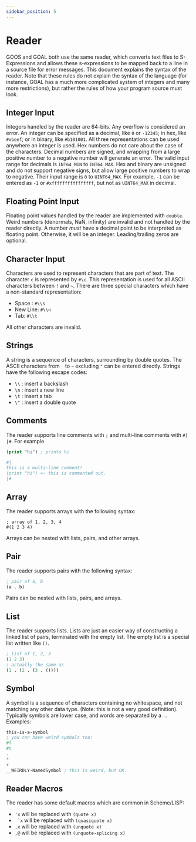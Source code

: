 ```yaml
---
sidebar_position: 5
---
```


# Reader

GOOS and GOAL both use the same reader, which converts text files to S-Expressions and allows these s-expressions to be mapped back to a line in a source file for error messages.  This document explains the syntax of the reader.  Note that these rules do not explain the syntax of the language (for instance, GOAL has a much more complicated system of integers and many more restrictions), but rather the rules of how your program source must look.

## Integer Input

Integers handled by the reader are 64-bits. Any overflow is considered an error.  An integer can be specified as a decimal, like `0` or `-12345`; in hex, like `#xbeef`; or in binary, like `#b101001`. All three representations can be used anywhere an integer is used. Hex numbers do not care about the case of the characters. Decimal numbers are signed, and wrapping from a large positive number to a negative number will generate an error.  The valid input range for decimals is `INT64_MIN` to `INT64_MAX`.  Hex and binary are unsigned and do not support negative signs, but allow large positive numbers to wrap to negative.  Their input range is `0` to `UINT64_MAX`.  For example, `-1` can be entered as `-1` or `#xffffffffffffffff`, but not as `UINT64_MAX` in decimal.

## Floating Point Input

Floating point values handled by the reader are implemented with `double`. Weird numbers (denormals, NaN, infinity) are invalid and not handled by the reader directly.  A number _must_ have a decimal point to be interpreted as floating point. Otherwise, it will be an integer.  Leading/trailing zeros are optional.

## Character Input

Characters are used to represent characters that are part of text.  The character `c` is represented by `#\c`.  This representation is used for all ASCII characters between `!` and `~`.  There are three special characters which have a non-standard representation:
- Space : `#\\s`
- New Line: `#\\n`
- Tab: `#\\t`

All other characters are invalid.

## Strings

A string is a sequence of characters, surrounding by double quotes.  The ASCII characters from ` ` to `~` excluding `"` can be entered directly.  Strings have the following escape codes:
- `\\` : insert a backslash
- `\n` : insert a new line
- `\t` : insert a tab
- `\"` : insert a double quote

## Comments

The reader supports line comments with `;` and multi-line comments with `#| |#`. For example

```lisp
(print "hi") ; prints hi

#|
this is a multi-line comment!
(print "hi") <- this is commented out.
|#
```

## Array

The reader supports arrays with the following syntax:
```
; array of 1, 2, 3, 4
#(1 2 3 4)
```

Arrays can be nested with lists, pairs, and other arrays.

## Pair

The reader supports pairs with the following syntax:

```lisp
; pair of a, b
(a . b)
```

Pairs can be nested with lists, pairs, and arrays.

## List

The reader supports lists. Lists are just an easier way of constructing a linked list of pairs, terminated with the empty list.  The empty list is a special list written like `()`.

```lisp
; list of 1, 2, 3
(1 2 3)
; actually the same as
(1 . (2 . (3 . ())))
```

## Symbol

A symbol is a sequence of characters containing no whitespace, and not matching any other data type. (Note: this is not a very good definition). Typically symbols are lower case, and words are separated by a `-`. Examples:

```lisp
this-is-a-symbol
; you can have weird symbols too:
#f
#t
-
*
+
__WEIRDLY-NamedSymbol ; this is weird, but OK.
```

## Reader Macros

The reader has some default macros which are common in Scheme/LISP:
- `'x` will be replaced with `(quote x)`
- `` `x`` will be replaced with `(quasiquote x)`
- `,x` will be replaced with `(unquote x)`
- `,@` will be replaced with `(unquote-splicing x)`
